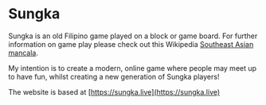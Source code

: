 # Sungka

Sungka is an old Filipino game played on a block or game board. For further information on game play please check out this Wikipedia [Southeast Asian mancala](https://en.wikipedia.org/wiki/Southeast_Asian_mancala).

My intention is to create a modern, online game where people may meet up to have fun, whilst creating a new generation of Sungka players!

The website is based at [https://sungka.live](https://sungka.live)
